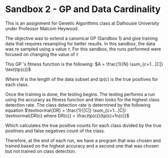 # Sandbox 2 - GP and Data Cardinality

This is an assignment for Genetic Algorithms class at Dalhousie University under Professor Malcom Heywood.

The objective was to extend a canonical GP (Sandbox 1) and give training data that requires resampling for better results. In this sandbox, the data was re sampled using a value $\tau$. For this sandbox, the runs performed were focused on changing the value of $\tau$

This GP 's fitness function is the following:
$A = \frac{1}{N} \sum_{c=1...|C|} \text{tp(c)}$

Where $N$ is the length of the data subset and $tp(c)$ is the true positives for each class. 

Once the training is done, the testing begins. The testing performs a run using the accuracy as fitness function and then looks for the highest class detection rate. The class detection rate is determined by the following equation
$\textnormal{DR} = \frac{1}{|C|} \sum_{c=1...|C|} \textnormal{DR(c) where DR(c)} = \frac{tp(c)}{tp(c)+fn(c)}$

Which calculates the true positive counts for each class divided by the true positives and false negatives count of the class. 

Therefore, at the end of each run, we have a program that was chosen and trained based on the highest accuracy and a second one that was chosen but not trained on class detection. 
